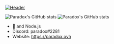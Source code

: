 [![Header](https://cloud7.news/wp-content/uploads/2021/03/ovh-cloud-major-fire.jpeg "Welcome to my github :)")](https://paradox.ovh/)

![Paradox's GitHub stats](https://github-readme-stats.vercel.app/api?username=PaRadoxM16&theme=tokyonight)
![Paradox's GitHub stats](https://github-readme-stats.vercel.app/api/top-langs/?username=PaRadoxM16&theme=tokyonight)

- 🐍 and Node.js
- Discord: paradox#2281
- Website: https://paradox.ovh

